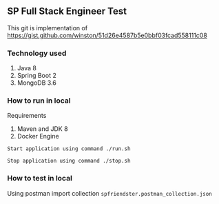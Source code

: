 ## SP Full Stack Engineer Test

This git is implementation of <https://gist.github.com/winston/51d26e4587b5e0bbf03fcad558111c08>

### Technology used
1. Java 8
2. Spring Boot 2
3. MongoDB 3.6

### How to run in local

Requirements
1. Maven and JDK 8
2. Docker Engine

`Start application using command ./run.sh`

`Stop application using command ./stop.sh`

### How to test in local
Using postman import collection `spfriendster.postman_collection.json`


